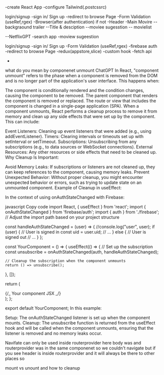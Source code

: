 -create React App
-configure Tailwind(.postcssrc)

login/signup
-sign in/ Sign up
-redirect to browse Page
-Form Validation (useRef,rgex)
-Browser(after authentication)
if not
-Header
-Main Movire
--backgraound trailer
--Title & desciption
--moviee sugesstion
-- movielist

--NetflixGPT
-search app
-moview sugeestion

login/signup
-sign in/ Sign up
-Form Validation (useRef,rgex)
-firebase auth
-redirect to browse Page
-redux(appstore,slice)
-custom hook
-fetch api

-

what do you mean by componenet unmount
ChatGPT
In React, "component unmount" refers to the phase when a component is removed from the DOM and is no longer part of the application's user interface. This happens when:

The component is conditionally rendered and the condition changes, causing the component to be removed.
The parent component that renders the component is removed or replaced.
The route or view that includes the component is changed in a single-page application (SPA).
When a component unmounts, React performs a cleanup process to remove it from memory and clean up any side effects that were set up by the component. This can include:

Event Listeners: Cleaning up event listeners that were added (e.g., using addEventListener).
Timers: Clearing intervals or timeouts set up with setInterval or setTimeout.
Subscriptions: Unsubscribing from any subscriptions (e.g., to data sources or WebSocket connections).
External Resources: Any other resources or side effects that need to be cleaned up.
Why Cleanup Is Important:

Avoid Memory Leaks: If subscriptions or listeners are not cleaned up, they can keep references to the component, causing memory leaks.
Prevent Unexpected Behavior: Without proper cleanup, you might encounter unexpected behavior or errors, such as trying to update state on an unmounted component.
Example of Cleanup in useEffect:

In the context of using onAuthStateChanged with Firebase:

javascript
Copy code
import React, { useEffect } from 'react';
import { onAuthStateChanged } from 'firebase/auth';
import { auth } from './firebase'; // Adjust the import path based on your project structure

const handleAuthStateChanged = (user) => {
//console.log("user", user);
if (user) {
// User is signed in
const uid = user.uid;
// ...
} else {
// User is signed out
// ...
}
};

const YourComponent = () => {
useEffect(() => {
// Set up the subscription
const unsubscribe = onAuthStateChanged(auth, handleAuthStateChanged);

    // Cleanup the subscription when the component unmounts
    return () => unsubscribe();

}, []);

return (

<div>
{/_ Your component JSX _/}
</div>
);
};

export default YourComponent;
In this example:

Setup: The onAuthStateChanged listener is set up when the component mounts.
Cleanup: The unsubscribe function is returned from the useEffect hook and will be called when the component unmounts, ensuring that the listener is removed and no memory leaks occur.

Navifate can only be used inside routerprovider here body was and routerprovider was in the same componenet so we couldn't navigate but if you see header is inside routerprovider and it will always be there to other places so

mount vs unount and how to cleanup
